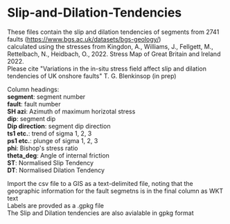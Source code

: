 # Slip-and-Dilation-Tendencies
These files contain the slip and dilation tendencies of segments from 2741 faults (https://www.bgs.ac.uk/datasets/bgs-geology/) <br>
calculated using the stresses from Kingdon, A., Williams, J., Fellgett, M., Rettelbach, N., Heidbach, O., 2022. Stress Map of Great Britain and Ireland 2022.<br>
Please cite "Variations in the in-situ stress field affect slip and dilation tendencies of UK onshore faults" T. G. Blenkinsop (in prep)<br>

Column headings:<br>
**segment**: segment number<br>
**fault**: fault number<br>
**SH azi**: Azimuth of maximum horizotal stress<br>
**dip**: segment dip<br>
**Dip direction**: segment dip direction<br>
**ts1 etc.**: trend of sigma 1, 2, 3<br>
**ps1 etc.**: plunge of sigma 1, 2, 3<br>
**phi**: Bishop's stress ratio<br>
**theta_deg**: Angle of internal friction<br>
**ST**: Normalised Slip Tendency<br>
**DT**: Normalised Dilation Tendency<br>

Import the csv file to a GIS as a text-delimited file, noting that the geographic information for the fault segmetns is in the final column as WKT text<br>
Labels are provded as a .gpkg file<br>
The Slip and Dilation tendencies are also avialable in gpkg format<br>

